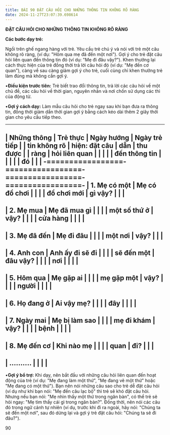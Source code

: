 ```yaml
---
title: BÀI 90 ĐẶT CÂU HỎI CHO NHỮNG THÔNG TIN KHÔNG RÕ RÀNG
date: 2024-11-27T23:07:39.698614
---
```


**ĐẶT CÂU HỎI CHO NHỮNG THÔNG TIN KHÔNG RÕ RÀNG**

**Các bước dạy trẻ:**

Ngồi trên ghế ngang hàng với trẻ. Yêu cầu trẻ chú ý và nói với trẻ một
câu không rõ ràng, (ví dụ: "Hôm qua mẹ đã đến một nơi"). Gợi ý cho trẻ
đặt câu hỏi liên quan đến thông tin đó (ví dụ: "Mẹ đi đâu vậy?"). Khen
thưởng lại cách thực hiện của trẻ đồng thời trả lời câu hỏi đó (ví dụ:
"Mẹ đến cơ quan"), càng về sau càng giảm gợi ý cho trẻ, cuối cùng chỉ
khen thưởng trẻ làm đúng mà không cần gợi ý.

•**Điều kiện trước tiên:** Trẻ biết trao đổi thông tin, trả lời các
câu hỏi về một chủ đề, các câu hỏi về thời gian, nguyên nhân và nơi
chốn sử dụng các thì của động từ.

•**Gợi ý cách dạy:** Làm mẫu câu hỏi cho trẻ ngay sau khi bạn đưa ra
thông tin, đồng thời giảm dần thời gian gợi ý bằng cách kéo dài thêm 2
giây thời gian cho yêu cầu tiếp theo.

-------------------------------------------------------------------------
| **Những thông   | **Trẻ thực      | **Ngày hướng  | **Ngày trẻ tiếp |
| tin không rõ    | hiện: đặt câu   | dẫn**         | thu được**      |
| ràng**          | hỏi liên quan   |                 |                 |
|                 | đến thông tin   |                 |                 |
|                 | đó**            |                 |                 |
-=================-=================-=================-=================-
| 1. Mẹ có một | Mẹ có đồ chơi |                 |                 |
| đồ chơi mới   | gì vậy?       |                 |                 |
-------------------------------------------------------------------------
| 2. Mẹ mua    | Mẹ đã mua gì  |                 |                 |
| một số thứ ở  | vậy?          |                 |                 |
| cửa hàng      |                 |                 |                 |
-------------------------------------------------------------------------
| 3. Mẹ đã đến | Mẹ đi đâu     |                 |                 |
| một nơi       | vậy?          |                 |                 |
-------------------------------------------------------------------------
| 4. Anh con   | Anh ấy đi sẽ đi |                 |                 |
| sẽ đến một    | đâu vậy?        |                 |                 |
| nơi           |                 |                 |                 |
-------------------------------------------------------------------------
| 5. Hôm qua   | Mẹ gặp ai     |                 |                 |
| mẹ gặp một    | vậy?          |                 |                 |
| người         |                 |                 |                 |
-------------------------------------------------------------------------
| 6. Họ đang ở | Ai vậy mẹ?    |                 |                 |
| đây           |                 |                 |                 |
-------------------------------------------------------------------------
| 7. Ngày mai  | Mẹ bị làm sao |                 |                 |
| mẹ đi khám    | vậy?          |                 |                 |
| bệnh          |                 |                 |                 |
-------------------------------------------------------------------------
| 8. Mẹ đến cơ | Khi nào mẹ    |                 |                 |
| quan          | đi?           |                 |                 |
-------------------------------------------------------------------------
| ..........    |                 |                 |                 |
-------------------------------------------------------------------------

•**Gợi ý bổ trợ:** Khi dạy, nên bắt đầu với những câu hỏi liên quan
đến hoạt động của trẻ (ví dụ: "Mẹ đang làm một thứ", "Mẹ đang vẽ một
thứ" hoặc "Mẹ đang có một thứ"). Bạn nên nói những câu sao cho trẻ dễ
đặt câu hỏi (ví dụ như khi bạn nói: "Mẹ đến câu lạc bộ" thì trẻ sẽ khó
đặt câu hỏi. Nhưng nếu bạn nói: "Mẹ nhìn thấy một thứ trong ngăn bàn",
có thể trẻ sẽ hỏi ngay: "Mẹ tìm thấy cái gì trong ngăn bàn?". Đồng
thời, nên nói các câu đó trong ngữ cảnh tự nhiên (ví dụ, trước khi đi
ra ngoài, hãy nói: "Chúng ta sẽ đến một nơi", sau đó dừng lại và gợi ý
trẻ đặt câu hỏi: "Chúng ta sẽ đi đâu?").

90

